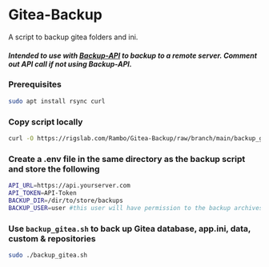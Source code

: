 # Gitea-Backup

A script to backup gitea folders and ini. 

#### *Intended to use with [Backup-API](https://rigslab.com/Rambo/Backup-API) to backup to a remote server. Comment out API call if not using Backup-API.*

### Prerequisites
```bash
sudo apt install rsync curl
```

### Copy script locally
```bash
curl -O https://rigslab.com/Rambo/Gitea-Backup/raw/branch/main/backup_gitea.sh && chmod +x backup_gitea.sh
```

### Create a .env file in the same directory as the backup script and store the following
```bash
API_URL=https://api.yourserver.com
API_TOKEN=API-Token
BACKUP_DIR=/dir/to/store/backups
BACKUP_USER=user #this user will have permission to the backup archives
```

### Use `backup_gitea.sh` to back up Gitea database, app.ini, data, custom & repositories
```bash
sudo ./backup_gitea.sh
```